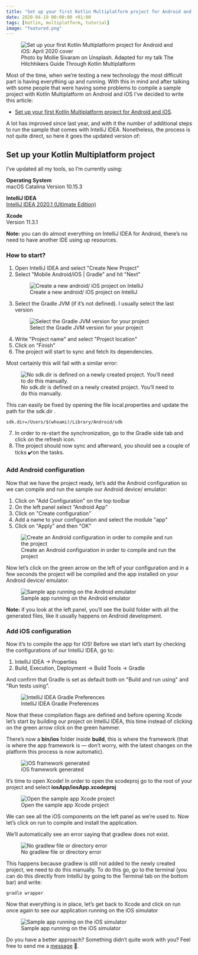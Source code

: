```yaml
---
title: "Set up your first Kotlin Multiplatform project for Android and iOS: April 2020"
date: 2020-04-19 00:00:00 +01:00
tags: [kotlin, multiplatform, tutorial]
image: "featured.png"
---
```


<figure>
<img src="/setup-your-first-kotlin-multiplatform-project-for-android-and-ios-april-2020/featured.png" alt="Set up your first Kotlin Multiplatform project for Android and iOS: April 2020 cover">
<figcaption>Photo by Mollie Sivaram on Unsplash. Adapted for my talk The Hitchhikers Guide Through Kotlin Multiplatform</figcaption>
</figure>

Most of the time, when we’re testing a new technology the most difficult part is having everything up and running. With this in mind and after talking with some people that were having some problems to compile a sample project with Kotlin Multiplatform on Android and iOS I’ve decided to write this article:
- [Set up your first Kotlin Multiplatform project for Android and iOS](https://medium.com/@cafonsomota/set-up-your-first-kotlin-multiplatform-project-for-android-and-ios-e54c2b6574e7).

A lot has improved since last year, and with it the number of additional steps to run the sample that comes with IntelliJ IDEA. Nonetheless, the process is not quite direct, so here it goes the updated version of:

## Set up your Kotlin Multiplatform project

I’ve updated all my tools, so I’m currently using:

**Operating System**  
macOS Catalina Version 10.15.3  

**IntelliJ IDEA**  
[IntelliJ IDEA 2020.1 (Ultimate Edition)](https://www.jetbrains.com/idea/download/#section=mac)

**Xcode**  
Version 11.3.1  

**Note:** you can do almost everything on IntelliJ IDEA for Android, there’s no need to have another IDE using up resources.

### How to start?

1. Open IntelliJ IDEA and select "Create New Project"  
2. Select "Mobile Android/iOS | Gradle" and hit "Next"
    <figure>
      <img src="https://cdn-images-1.medium.com/max/5036/1*6xbDi8ykN8ZEi6QgGwNUvA.png" alt="Create a new android/ iOS project on IntelliJ">
      <figcaption>Create a new android/ iOS project on IntelliJ</figcaption>
    </figure>
3. Select the Gradle JVM (if it’s not defined). I usually select the last version
    <figure>
      <img src="https://cdn-images-1.medium.com/max/5044/1*SyMK223uNACltlj4zCNVEQ.png" alt="Select the Gradle JVM version for your project">
      <figcaption>Select the Gradle JVM version for your project</figcaption>
    </figure>
4. Write "Project name" and select "Project location"
5. Click on "Finish"
6. The project will start to sync and fetch its dependencies.

Most certainly this will fail with a similar error:

<figure>
  <img src="https://cdn-images-1.medium.com/max/5760/1*g73N4P9oFvwAZWUUwhV9XQ.png" alt="No sdk.dir is defined on a newly created project. You’ll need to do this manually.">
  <figcaption>No sdk.dir is defined on a newly created project. You’ll need to do this manually.</figcaption>
</figure>

This can easily be fixed by opening the file local.properties and update the path for the sdk.dir .
```shell
sdk.dir=/Users/$(whoami)/Library/Android/sdk
```

7. In order to re-start the synchronization, go to the Gradle side tab and click on the refresh icon.
8. The project should now sync and afterward, you should see a couple of ticks ✔️on the tasks.


### Add Android configuration

Now that we have the project ready, let’s add the Android configuration so we can compile and run the sample our Android device/ emulator:

1. Click on "Add Configuration" on the top toolbar
2. On the left panel select "Android App"
3. Click on "Create configuration"
4. Add a name to your configuration and select the module "app"
5. Click on "Apply" and then "OK"

<figure>
  <img src="https://cdn-images-1.medium.com/max/5760/1*xrIj4NW7htr5s5GcGLK4vQ.png" alt="Create an Android configuration in order to compile and run the project">
  <figcaption>Create an Android configuration in order to compile and run the project</figcaption>
</figure>

Now let’s click on the green arrow on the left of your configuration and in a few seconds the project will be compiled and the app installed on your Android device/ emulator.

<figure>
  <img src="https://cdn-images-1.medium.com/max/5760/1*Z4ejPP1Y70_QkNJzfKBdJw.png" alt="Sample app running on the Android emulator">
  <figcaption>Sample app running on the Android emulator</figcaption>
</figure>

**Note:** if you look at the left panel, you’ll see the build folder with all the generated files, like it usually happens on Android development.

### Add iOS configuration

Now it’s to compile the app for iOS! Before we start let’s start by checking the configurations of our IntelliJ IDEA, go to:

1. IntelliJ IDEA → Properties
2. Build, Execution, Deployment → Build Tools → Gradle

And confirm that Gradle is set as default both on "Build and run using" and "Run tests using".

<figure>
  <img src="https://cdn-images-1.medium.com/max/5760/1*GIQKAgiSiW20clJJQdeZqg.png" alt="IntelliJ IDEA Gradle Preferences">
  <figcaption>IntelliJ IDEA Gradle Preferences</figcaption>
</figure>

Now that these compilation flags are defined and before opening Xcode let’s start by building our project on IntelliJ IDEA, this time instead of clicking on the green arrow click on the green hammer.

There’s now a **bin/ios** folder inside **build**, this is where the framework (that is where the app framework is — don’t worry, with the latest changes on the platform this process is now automatic).

<figure>
  <img src="https://cdn-images-1.medium.com/max/5760/1*kEHgtCGvIg-qY4gLg3pkBA.png" alt="iOS framework generated">
  <figcaption>iOS framework generated</figcaption>
</figure>

It’s time to open Xcode! In order to open the xcodeproj go to the root of your project and select **iosApp/iosApp.xcodeproj**

<figure>
  <img src="https://cdn-images-1.medium.com/max/5760/1*vbr1hFqwq_M3GpGb5sCoAw.png" alt="Open the sample app Xcode project">
  <figcaption>Open the sample app Xcode project</figcaption>
</figure>

We can see all the iOS components on the left panel as we’re used to. Now let’s click on run to compile and install the application.

We’ll automatically see an error saying that gradlew does not exist.

<figure>
  <img src="https://cdn-images-1.medium.com/max/5760/1*DRgMj6OtGsGTZFcPv6ZaPQ.png" alt="No gradlew file or directory error">
  <figcaption>No gradlew file or directory error</figcaption>
</figure>

This happens because gradlew is still not added to the newly created project, we need to do this manually. To do this go, go to the terminal (you can do this directly from IntelliJ by going to the Terminal tab on the bottom bar) and write:

```shell
gradle wrapper
```

Now that everything is in place, let’s get back to Xcode and click on run once again to see our application running on the iOS simulator

<figure>
  <img src="https://cdn-images-1.medium.com/max/5760/1*9zx0tltDt9_dXlZZ47mcWQ.png" alt="Sample app running on the iOS simulator">
  <figcaption>Sample app running on the iOS simulator</figcaption>
</figure>

Do you have a better approach? Something didn’t quite work with you? Feel free to send me a [message](https://twitter.com/cafonsomota) 🙂.